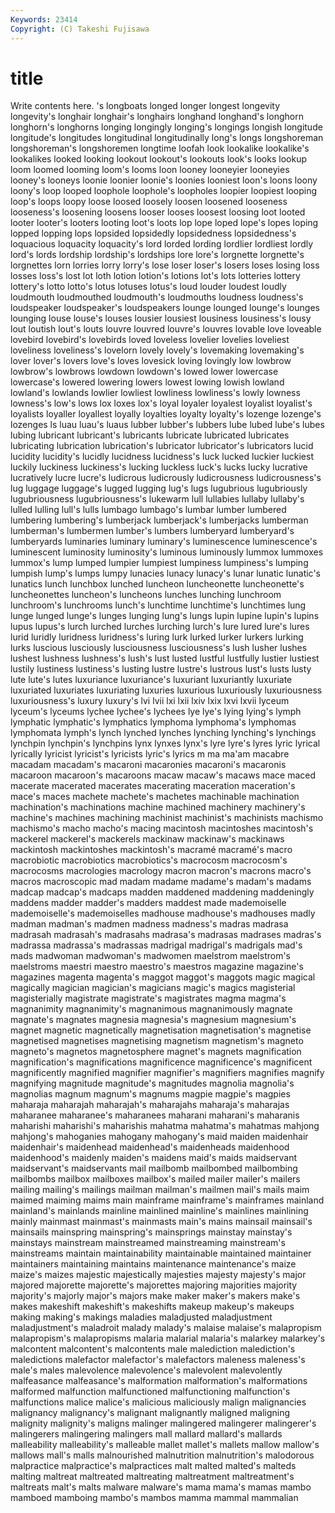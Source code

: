 ```yaml
---
Keywords: 23414 
Copyright: (C) Takeshi Fujisawa
---
```


# title

Write contents here.
's longboats longed longer longest longevity longevity's longhair
longhair's longhairs longhand longhand's longhorn longhorn's longhorns longing longingly longing's
longings longish longitude longitude's longitudes longitudinal longitudinally long's longs longshoreman
longshoreman's longshoremen longtime loofah look lookalike lookalike's lookalikes looked looking
lookout lookout's lookouts look's looks lookup loom loomed looming loom's
looms loon looney looneyier looneyies looney's looneys loonie loonier loonie's
loonies looniest loon's loons loony loony's loop looped loophole loophole's
loopholes loopier loopiest looping loop's loops loopy loose loosed loosely
loosen loosened looseness looseness's loosening loosens looser looses loosest loosing
loot looted looter looter's looters looting loot's loots lop lope
loped lope's lopes loping lopped lopping lops lopsided lopsidedly lopsidedness
lopsidedness's loquacious loquacity loquacity's lord lorded lording lordlier lordliest lordly
lord's lords lordship lordship's lordships lore lore's lorgnette lorgnette's lorgnettes
lorn lorries lorry lorry's lose loser loser's losers loses losing
loss losses loss's lost lot loth lotion lotion's lotions lot's
lots lotteries lottery lottery's lotto lotto's lotus lotuses lotus's loud
louder loudest loudly loudmouth loudmouthed loudmouth's loudmouths loudness loudness's loudspeaker
loudspeaker's loudspeakers lounge lounged lounge's lounges lounging louse louse's louses
lousier lousiest lousiness lousiness's lousy lout loutish lout's louts louvre
louvred louvre's louvres lovable love loveable lovebird lovebird's lovebirds loved
loveless lovelier lovelies loveliest loveliness loveliness's lovelorn lovely lovely's lovemaking
lovemaking's lover lover's lovers love's loves lovesick loving lovingly low
lowbrow lowbrow's lowbrows lowdown lowdown's lowed lower lowercase lowercase's lowered
lowering lowers lowest lowing lowish lowland lowland's lowlands lowlier lowliest
lowliness lowliness's lowly lowness lowness's low's lows lox loxes lox's
loyal loyaler loyalest loyalist loyalist's loyalists loyaller loyallest loyally loyalties
loyalty loyalty's lozenge lozenge's lozenges ls luau luau's luaus lubber
lubber's lubbers lube lubed lube's lubes lubing lubricant lubricant's lubricants
lubricate lubricated lubricates lubricating lubrication lubrication's lubricator lubricator's lubricators lucid
lucidity lucidity's lucidly lucidness lucidness's luck lucked luckier luckiest luckily
luckiness luckiness's lucking luckless luck's lucks lucky lucrative lucratively lucre
lucre's ludicrous ludicrously ludicrousness ludicrousness's lug luggage luggage's lugged lugging
lug's lugs lugubrious lugubriously lugubriousness lugubriousness's lukewarm lull lullabies lullaby
lullaby's lulled lulling lull's lulls lumbago lumbago's lumbar lumber lumbered
lumbering lumbering's lumberjack lumberjack's lumberjacks lumberman lumberman's lumbermen lumber's lumbers
lumberyard lumberyard's lumberyards luminaries luminary luminary's luminescence luminescence's luminescent luminosity
luminosity's luminous luminously lummox lummoxes lummox's lump lumped lumpier lumpiest
lumpiness lumpiness's lumping lumpish lump's lumps lumpy lunacies lunacy lunacy's
lunar lunatic lunatic's lunatics lunch lunchbox lunched luncheon luncheonette luncheonette's
luncheonettes luncheon's luncheons lunches lunching lunchroom lunchroom's lunchrooms lunch's lunchtime
lunchtime's lunchtimes lung lunge lunged lunge's lunges lunging lung's lungs
lupin lupine lupin's lupins lupus lupus's lurch lurched lurches lurching
lurch's lure lured lure's lures lurid luridly luridness luridness's luring
lurk lurked lurker lurkers lurking lurks luscious lusciously lusciousness lusciousness's
lush lusher lushes lushest lushness lushness's lush's lust lusted lustful
lustfully lustier lustiest lustily lustiness lustiness's lusting lustre lustre's lustrous
lust's lusts lusty lute lute's lutes luxuriance luxuriance's luxuriant luxuriantly
luxuriate luxuriated luxuriates luxuriating luxuries luxurious luxuriously luxuriousness luxuriousness's luxury
luxury's lvi lvii lxi lxii lxiv lxix lxvi lxvii lyceum
lyceum's lyceums lychee lychee's lychees lye lye's lying lying's lymph
lymphatic lymphatic's lymphatics lymphoma lymphoma's lymphomas lymphomata lymph's lynch lynched
lynches lynching lynching's lynchings lynchpin lynchpin's lynchpins lynx lynxes lynx's
lyre lyre's lyres lyric lyrical lyrically lyricist lyricist's lyricists lyric's
lyrics m ma ma'am macabre macadam macadam's macaroni macaronies macaroni's
macaronis macaroon macaroon's macaroons macaw macaw's macaws mace maced macerate
macerated macerates macerating maceration maceration's mace's maces machete machete's machetes
machinable machination machination's machinations machine machined machinery machinery's machine's machines
machining machinist machinist's machinists machismo machismo's macho macho's macing macintosh
macintoshes macintosh's mackerel mackerel's mackerels mackinaw mackinaw's mackinaws mackintosh mackintoshes
mackintosh's macramé macramé's macro macrobiotic macrobiotics macrobiotics's macrocosm macrocosm's macrocosms
macrologies macrology macron macron's macrons macro's macros macroscopic mad madam
madame madame's madam's madams madcap madcap's madcaps madden maddened maddening
maddeningly maddens madder madder's madders maddest made mademoiselle mademoiselle's mademoiselles
madhouse madhouse's madhouses madly madman madman's madmen madness madness's madras
madrasa madrasah madrasah's madrasahs madrasa's madrasas madrases madras's madrassa madrassa's
madrassas madrigal madrigal's madrigals mad's mads madwoman madwoman's madwomen maelstrom
maelstrom's maelstroms maestri maestro maestro's maestros magazine magazine's magazines magenta
magenta's maggot maggot's maggots magic magical magically magician magician's magicians
magic's magics magisterial magisterially magistrate magistrate's magistrates magma magma's magnanimity
magnanimity's magnanimous magnanimously magnate magnate's magnates magnesia magnesia's magnesium magnesium's
magnet magnetic magnetically magnetisation magnetisation's magnetise magnetised magnetises magnetising magnetism
magnetism's magneto magneto's magnetos magnetosphere magnet's magnets magnification magnification's magnifications
magnificence magnificence's magnificent magnificently magnified magnifier magnifier's magnifiers magnifies magnify
magnifying magnitude magnitude's magnitudes magnolia magnolia's magnolias magnum magnum's magnums
magpie magpie's magpies maharaja maharajah maharajah's maharajahs maharaja's maharajas maharanee
maharanee's maharanees maharani maharani's maharanis maharishi maharishi's maharishis mahatma mahatma's
mahatmas mahjong mahjong's mahoganies mahogany mahogany's maid maiden maidenhair maidenhair's
maidenhead maidenhead's maidenheads maidenhood maidenhood's maidenly maiden's maidens maid's maids
maidservant maidservant's maidservants mail mailbomb mailbombed mailbombing mailbombs mailbox mailboxes
mailbox's mailed mailer mailer's mailers mailing mailing's mailings mailman mailman's
mailmen mail's mails maim maimed maiming maims main mainframe mainframe's
mainframes mainland mainland's mainlands mainline mainlined mainline's mainlines mainlining mainly
mainmast mainmast's mainmasts main's mains mainsail mainsail's mainsails mainspring mainspring's
mainsprings mainstay mainstay's mainstays mainstream mainstreamed mainstreaming mainstream's mainstreams maintain
maintainability maintainable maintained maintainer maintainers maintaining maintains maintenance maintenance's maize
maize's maizes majestic majestically majesties majesty majesty's major majored majorette
majorette's majorettes majoring majorities majority majority's majorly major's majors make
maker maker's makers make's makes makeshift makeshift's makeshifts makeup makeup's
makeups making making's makings maladies maladjusted maladjustment maladjustment's maladroit malady
malady's malaise malaise's malapropism malapropism's malapropisms malaria malarial malaria's malarkey
malarkey's malcontent malcontent's malcontents male malediction malediction's maledictions malefactor malefactor's
malefactors maleness maleness's male's males malevolence malevolence's malevolent malevolently malfeasance
malfeasance's malformation malformation's malformations malformed malfunction malfunctioned malfunctioning malfunction's malfunctions
malice malice's malicious maliciously malign malignancies malignancy malignancy's malignant malignantly
maligned maligning malignity malignity's maligns malinger malingered malingerer malingerer's malingerers
malingering malingers mall mallard mallard's mallards malleability malleability's malleable mallet
mallet's mallets mallow mallow's mallows mall's malls malnourished malnutrition malnutrition's
malodorous malpractice malpractice's malpractices malt malted malted's malteds malting maltreat
maltreated maltreating maltreatment maltreatment's maltreats malt's malts malware malware's mama
mama's mamas mambo mamboed mamboing mambo's mambos mamma mammal mammalian

